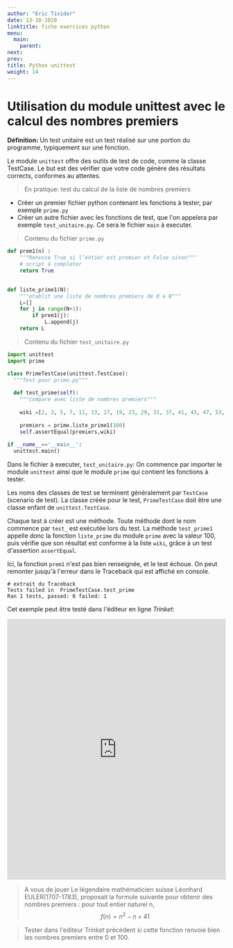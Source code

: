 ```yaml
---
author: "Eric Tixidor"
date: 13-10-2020
linktitle: fiche exercices python
menu:
  main:
    parent: 
next: 
prev: 
title: Python unittest 
weight: 14
---
```


# Utilisation du module unittest avec le calcul des nombres premiers

**Définition:** Un test unitaire est un test réalisé sur une portion du programme, typiquement sur une fonction.

Le module `unittest` offre des outils de test de code, comme la classe TestCase. Le but est des vérifier que votre code génère des résultats corrects, conformes au attentes.

> En pratique: test du calcul de la liste de nombres premiers

* Créer un premier fichier python contenant les fonctions à tester, par exemple `prime.py`
* Créer un autre fichier avec les fonctions de test, que l'on appelera par exemple `test_unitaire.py`. Ce sera le fichier `main` à executer.

> Contenu du fichier `prime.py`

```python
def prem1(n) :
    """Renvoie True si l’entier est premier et False sinon"""
    # script à completer
    return True
    

def liste_prime1(N):
    """etablit une liste de nombres premiers de 0 a N"""
    L=[]
    for j in range(N+1):
        if prem1(j):
            L.append(j)
    return L
```

> Contenu du fichier `test_unitaire.py`

```python
import unittest
import prime 

class PrimeTestCase(unittest.TestCase):
  """Test pour prime.py"""
  
  def test_prime(self):
    """compare avec liste de nombres premiers"""
    
    wiki =[2, 3, 5, 7, 11, 13, 17, 19, 23, 29, 31, 37, 41, 43, 47, 53, 59, 61, 67, 71, 73, 79, 83, 89, 97]
    
    premiers = prime.liste_prime1(100)
    self.assertEqual(premiers,wiki)
    
if __name__=='__main__':
  unittest.main()
``` 

Dans le fichier à executer, `test_unitaire.py`: On commence par importer le module `unittest` ainsi que le module `prime` qui contient les fonctions à tester.

Les noms des classes de test se terminent généralement par `TestCase` (scenario de test). La classe créée pour le test, `PrimeTestCase` doit être une classe enfant de `unittest.TestCase`.

Chaque test à créer est une méthode. Toute méthode dont le nom commence par `test_` est exécutée lors du test. La méthode `test_prime1` appelle donc la fonction `liste_prime` du module `prime` avec la valeur 100, puis vérifie que son résultat est conforme à la liste `wiki`, grâce à un test d'assertion `assertEqual`.

Ici, la fonction `prem1` n'est pas bien renseignée, et le test échoue. On peut remonter jusqu'à l'erreur dans le Traceback qui est affiché en console. 

```
# extrait du Traceback
Tests failed in  PrimeTestCase.test_prime  
Ran 1 tests, passed: 0 failed: 1
```

Cet exemple peut être testé dans l'éditeur en ligne *Trinket*:

<iframe src="https://trinket.io/embed/python/88b7bfcc89?toggleCode=true&runOption=run&start=result" width="100%" height="600" frameborder="0" marginwidth="0" marginheight="0" allowfullscreen></iframe>


> A vous de jouer
Le légendaire mathématicien suisse Léonhard EULER(1707-1783), proposait la formule suivante pour obtenir des nombres premiers : pour tout entier naturel n,
$$f(n) = n^2 − n + 41$$

> Tester dans l'editeur Trinket précédent si cette fonction renvoie bien les nombres premiers entre 0 et 100.
